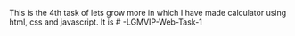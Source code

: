 This is the 4th task of lets grow more in which I have made calculator using html, css and javascript. It is # -LGMVIP-Web-Task-1
